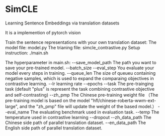 # SimCLE

Learning Sentence Embeddings via translation datasets

It is a implemention of pytorch vision

Train the sentence representations with your own translation dataset:
  The model file: model.py
  The trianing file: simcle_contrastive.py
  Setup instruction: ./main.sh
  
  The hyperparameter in main.sh:
                    --save_model_path The path you want to save your pre-trained model.
                    --batch_size
                    --eval_step You evaluate your model every steps in training.
                    --queue_len The size of queueu containing negative samples, which is used to expand the comparaing objectives in contrastive learning.
                    --lr learning rate
                    --epochs
                    --task The pre-trainging task (default "plus" is represent the task combining contrastive objective and self-contrasting)
                    --zh_pmp The Chinese pre-training weight file （The pre-training model is based on the model "hfl/chinese-roberta-wwm-ext-large", and the "zh_pmp" file will update the weight of the based model.）
                    --eval_name The evaluating benchmark used in evaluation task.
                    --temp The temperature used in contrastive learning
                    --dropout
                    --zh_data_path The Chinese side path of parallel translation dataset.
                    --en_data_path The English side path of parallel translation dataset.
       
   
                    
                    
